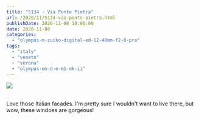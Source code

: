 ```yaml
---
title: "5134 - Via Ponte Pietra"
url: /2020/11/5134-via-ponte-pietra.html
publishDate: 2020-11-08 18:00:00
date: 2020-11-08
categories: 
  - "olympus-m-zuiko-digital-ed-12-40mm-f2-8-pro"
tags: 
  - "italy"
  - "veneto"
  - "verona"
  - "olympus-om-d-e-m1-mk-ii"
---
```

<div class="container">
<div class="center"><a target="_blank" href="https://d25zfm9zpd7gm5.cloudfront.net/1200x1200/2018/20180911_140120_lr.jpg"><img class="webfeedsFeaturedVisual" src="https://d25zfm9zpd7gm5.cloudfront.net/0600x0600/2018/20180911_140120_lr.jpg" /></a></div>
</div>
<br />

Love those Italian facades. I'm pretty sure I wouldn't want to live
there, but wow, these windoes are gorgeous!